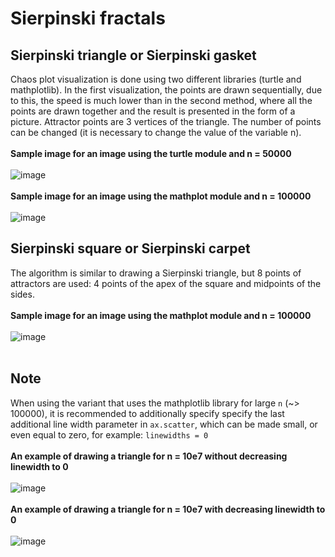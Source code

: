 # Sierpinski fractals
## Sierpinski triangle or Sierpinski gasket
Chaos plot visualization is done using two different libraries (turtle and mathplotlib). In the first visualization, the points are drawn sequentially, due to this, the speed is much lower than in the second method, where all the points are drawn together and the result is presented in the form of a picture. Attractor points are 3 vertices of the triangle. The number of points can be changed (it is necessary to change the value of the variable n). <br/><br/>
**Sample image for an image using the turtle module and n = 50000**<br/><br/>
![image](https://user-images.githubusercontent.com/71276784/129447409-fe4fc377-165c-410a-83ba-496288ba8e47.png)<br/><br/>
**Sample image for an image using the mathplot module and n = 100000**<br/><br/>
![image](https://user-images.githubusercontent.com/71276784/129448057-686c301d-30c1-43c0-8d39-4f50b1a246dc.png)
## Sierpinski square or Sierpinski carpet
The algorithm is similar to drawing a Sierpinski triangle, but 8 points of attractors are used: 4 points of the apex of the square and midpoints of the sides.<br/><br/>
**Sample image for an image using the mathplot module and n = 100000**
<br/><br/>
![image](https://user-images.githubusercontent.com/71276784/129447623-d42f5976-be65-4df1-aeb7-3d65fef15aef.png)
<br/><br/>
## Note
When using the variant that uses the mathplotlib library for large `n` (~> 100000), it is recommended to additionally specify specify the last additional line width parameter  in `ax.scatter`, which can be made small, or even equal to zero, for example: `linewidths = 0`<br/><br/>
**An example of drawing a triangle for n = 10e7 without decreasing linewidth to 0**<br/><br/>
![image](https://user-images.githubusercontent.com/71276784/129447744-5c6b5639-185c-4437-b46f-c539f1e0080f.png)<br/><br/>
**An example of drawing a triangle for n = 10e7 with decreasing linewidth to 0**<br/><br/>
![image](https://user-images.githubusercontent.com/71276784/129447992-56846649-d4a5-4b06-89de-6b895313d129.png)
